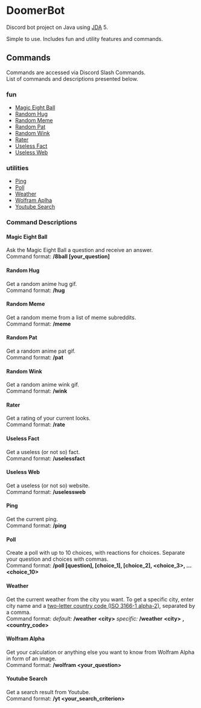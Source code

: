 # DoomerBot

Discord bot project on Java using [JDA](https://github.com/DV8FromTheWorld/JDA) 5.

Simple to use. Includes fun and utility features and commands.

## Commands

Commands are accessed via Discord Slash Commands.  
List of commands and descriptions presented below.

### fun

* [Magic Eight Ball](#Magic-Eight-Ball)
* [Random Hug](#Random-Hug)
* [Random Meme](#Random-Meme)
* [Random Pat](#Random-Pat)
* [Random Wink](#Random-Wink)
* [Rater](#Rater)
* [Useless Fact](#Useless-Fact)
* [Useless Web](#Useless-Web)

### utilities

* [Ping](#Ping)
* [Poll](#Poll)
* [Weather](#Weather)
* [Wolfram Aplha](#Wolfram-Alpha)
* [Youtube Search](#Youtube-Search)

### Command Descriptions

#### Magic Eight Ball

Ask the Magic Eight Ball a question and receive an answer.  
Command format: **/8ball [your_question]**

#### Random Hug

Get a random anime hug gif.  
Command format: **/hug**

#### Random Meme

Get a random meme from a list of meme subreddits.  
Command format: **/meme**

#### Random Pat

Get a random anime pat gif.  
Command format: **/pat**

#### Random Wink

Get a random anime wink gif.  
Command format: **/wink**

#### Rater

Get a rating of your current looks.  
Command format: **/rate**

#### Useless Fact

Get a useless (or not so) fact.  
Command format: **/uselessfact**

#### Useless Web

Get a useless (or not so) website.  
Command format: **/uselessweb**

#### Ping

Get the current ping.  
Command format: **/ping**

#### Poll

Create a poll with up to 10 choices, with reactions for choices. Separate your question and choices with commas.  
Command format: **/poll [question], [choice_1], [choice_2], <choice_3>, ... <choice_10>**

#### Weather

Get the current weather from the city you want. To get a specific city, enter city name and
a [two-letter country code (ISO 3166-1 alpha-2)](https://en.wikipedia.org/wiki/ISO_3166-1_alpha-2), separated by a
comma.  
Command format: _default:_ **/weather** **<**city**>** _specific:_ **/weather** **<**city**>** **,<country_code>**

#### Wolfram Alpha

Get your calculation or anything else you want to know from Wolfram Alpha in form of an image.  
Command format: **/wolfram <your_question>**

#### Youtube Search

Get a search result from Youtube.  
Command format: **/yt <your_search_criterion>**